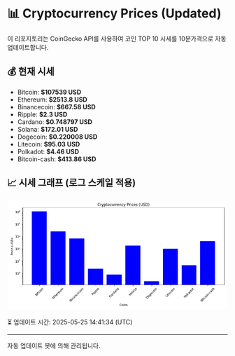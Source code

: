 
# 📊 Cryptocurrency Prices (Updated)

이 리포지토리는 CoinGecko API를 사용하여 코인 TOP 10 시세를 10분가격으로 자동 업데이트합니다.

## 💰 현재 시세
- Bitcoin: **$107539 USD**
- Ethereum: **$2513.8 USD**
- Binancecoin: **$667.58 USD**
- Ripple: **$2.3 USD**
- Cardano: **$0.748797 USD**
- Solana: **$172.01 USD**
- Dogecoin: **$0.220008 USD**
- Litecoin: **$95.03 USD**
- Polkadot: **$4.46 USD**
- Bitcoin-cash: **$413.86 USD**

## 📈 시세 그래프 (로그 스케일 적용)
![Crypto Prices](crypto_prices.png)

⏳ 업데이트 시간: 2025-05-25 14:41:34 (UTC)

---
자동 업데이트 봇에 의해 관리됩니다.
